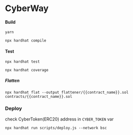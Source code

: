 # CyberWay

#### Build
```
yarn
```

```
npx hardhat compile
```

#### Test
```
npx hardhat test
```

```
npx hardhat coverage
```

##### Flatten

```
npx hardhat flat --output flattener/{{contract_name}}.sol contracts/{{contract_name}}.sol
```

### Deploy
check CyberToken(ERC20) address in `CYBER_TOKEN` var
```
npx hardhat run scripts/deploy.js --network bsc
```